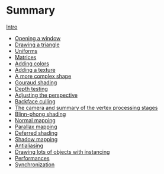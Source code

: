 # Summary

[Intro](README.md)

- [Opening a window](tuto-01-getting-started.md)
- [Drawing a triangle](tuto-02-triangle.md)
- [Uniforms](tuto-03-animated-triangle.md)
- [Matrices](tuto-04-matrices.md)
- [Adding colors](tuto-05-colors.md)
- [Adding a texture](tuto-06-texture.md)
- [A more complex shape](tuto-07-shape.md)
- [Gouraud shading](tuto-08-gouraud.md)
- [Depth testing](tuto-09-depth.md)
- [Adjusting the perspective](tuto-10-perspective.md)
- [Backface culling](tuto-11-backface-culling.md)
- [The camera and summary of the vertex processing stages](tuto-12-camera.md)
- [Blinn-phong shading](tuto-13-phong.md)
- [Normal mapping](tuto-14-wall.md)
- [Parallax mapping]()
- [Deferred shading]()
- [Shadow mapping]()
- [Antialiasing]()
- [Drawing lots of objects with instancing]()
- [Performances](perf-intro.md)
- [Synchronization](perf-sync.md)
